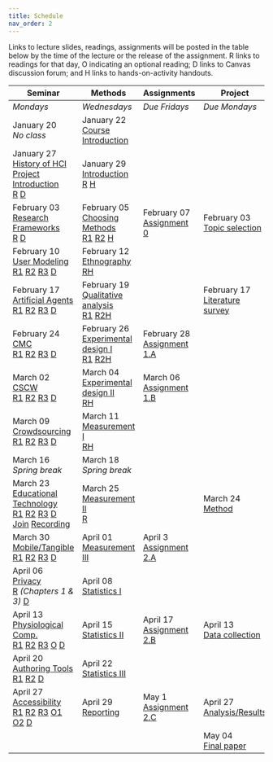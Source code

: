 ```yaml
---
title: Schedule
nav_order: 2
---
```


Links to lecture slides, readings, assignments will be posted in the table below by the time of the lecture or the release of the assignment.  <a class="label label-blue" >R</a> links to readings for that day, <a class="label label-green" >O</a> indicating an optional reading; <a class="label label-yellow">D</a> links to Canvas discussion forum; and <a class="label label-red" >H</a> links to hands-on-activity handouts.

<table>
  <thead>
    <tr>
      <th><strong>Seminar</strong></th>
      <th><strong>Methods</strong></th>
      <th><strong>Assignments</strong></th>
      <th><strong>Project</strong></th>
    </tr>
  </thead>
  <tbody>
    <tr>
      <td><em>Mondays</em></td>
      <td><em>Wednesdays</em></td>
      <td><em>Due Fridays</em></td>
      <td><em>Due Mondays</em></td>
    </tr>
    <tr>
      <td>January 20<br /><em>No class</em></td>
      <td>January 22<br /><span class="fs-3"><a target="_blank" class="btn btn-purple" href="lectures/w01-course-introduction.pdf">Course Introduction</a></span></td>
      <td></td>
      <td></td>
    </tr>
    <tr>
      <td>January 27<br />
        <span class="fs-3"><a target="_blank" class="btn btn-purple" href="lectures/w02-seminar-history.pdf">History of HCI</a></span><br />
        <span class="fs-3"><a target="_blank" class="btn btn-purple" href="lectures/w02-project-intro.pdf">Project Introduction</a></span><br />
        <a target="_blank" class="label label-blue" href="http://research.microsoft.com/en-us/um/people/jgrudin/publications/history/HCIhandbook3rd.pdf">R</a>
        <a target="_blank" class="label label-yellow" href="https://canvas.wisc.edu/courses/192620/discussion_topics/550135">D</a>
      </td>
      <td>January 29<br />
        <span class="fs-3">
          <a target="_blank" class="btn btn-purple" href="lectures/w02-methods-intro.pdf">Introduction</a><br />
          <a target="_blank" class="label label-blue" href="https://doi.org/10.1016/B978-0-12-805390-4.00001-7">R</a>
          <a target="_blank" class="label label-red" href="https://drive.google.com/open?id=10m_P9k0HJVdbApFe6ze90NycnahC1SX7&authuser=bmutlu@wisc.edu&usp=drive_fs">H</a>
        </span>
      </td>
      <td></td>
      <td></td>
    </tr>
    <tr>
      <td>February 03<br />
        <span class="fs-3">
          <a target="_blank" class="btn btn-purple" href="lectures/w03-seminar-frameworks.pdf">Research Frameworks</a><br />
          <a target="_blank" class="label label-blue" href="https://drive.google.com/file/d/1L3WTK7fI508dZr-kDn6O7IhYpybxvVAg/view?usp=sharing">R</a>
        <a target="_blank" class="label label-yellow" href="https://canvas.wisc.edu/courses/192620/discussion_topics/550134">D</a>
        </span>
      </td>
      <td>February 05<br />
        <span class="fs-3"><a target="_blank" class="btn btn-purple" href="lectures/w03-methods-choosing.pdf">Choosing Methods</a></span><br />
        <a target="_blank" class="label label-blue" href="https://drive.google.com/file/d/1-bxZwbhy0nG3Tgxt1-01Dy7eqagjwqqC/view?usp=sharing">R1</a>
        <a target="_blank" class="label label-blue" href="http://citeseerx.ist.psu.edu/viewdoc/download?doi=10.1.1.469.5594&rep=rep1&type=pdf">R2</a>
        <a target="_blank" class="label label-red" href="https://drive.google.com/open?id=10X7S_3EzhvMTJtea_2_6J_bbwilUkP1w&authuser=bmutlu@wisc.edu&usp=drive_fs">H</a>
      </td>
      <td>February 07<br />
        <span class="fs-3"><a target="_blank" class="btn btn-blue" href="https://canvas.wisc.edu/courses/192620/assignments/747906">Assignment 0</a></span>
      </td>
      <td>February 03<br />
        <span class="fs-3"><a target="_blank" class="btn btn-blue" href="https://canvas.wisc.edu/courses/192620/assignments/747930#">Topic selection</a></span>
      </td>
    </tr>
    <tr>
      <td>February 10<br />
        <span class="fs-3"><a target="_blank" class="btn btn-purple" href="lectures/w04-seminar-modeling.pdf">User Modeling</a></span><br />
        <a target="_blank" class="label label-blue" href="https://canvas.wisc.edu/courses/192620/files/10973312/download?wrap=1">R1</a>
        <a target="_blank" class="label label-blue" href="https://canvas.wisc.edu/courses/192620/files/10973284/download?wrap=1">R2</a>
        <a target="_blank" class="label label-blue" href="https://canvas.wisc.edu/courses/192620/files/10973285/download?wrap=1">R3</a>
        <a target="_blank" class="label label-yellow" href="https://canvas.wisc.edu/courses/192620/discussion_topics/550133">D</a>
      </td>
      <td>February 12<br />
        <span class="fs-3"><a target="_blank" class="btn btn-purple" href="lectures/w04-methods-ethnography.pdf">Ethnography</a></span><br />
        <a target="_blank" class="label label-blue" href="https://www-sciencedirect-com.ezproxy.library.wisc.edu/science/article/pii/B9780128053904000091">R</a><a target="_blank" class="label label-red" href="https://drive.google.com/file/d/11ckaFpuN0XsFPkC356KcZxGEXkSBQvnc/view?usp=sharing">H</a>
      </td>
      <td></td>
      <td></td>
    </tr>
    <tr>
      <td>February 17<br />
        <span class="fs-3"><a target="_blank" class="btn btn-purple" href="lectures/w05-seminar-agents.pdf">Artificial Agents</a></span><br />
        <a target="_blank" class="label label-blue" href="http://www.aistudy.co.kr/paper/aaai_journal/AIMag22-04-007.pdf">R1</a>
        <a target="_blank" class="label label-blue" href="http://citeseerx.ist.psu.edu/viewdoc/download?doi=10.1.1.87.2456&rep=rep1&type=pdf">R2</a>
        <a target="_blank" class="label label-blue" href="https://www.aaai.org/ojs/index.php/aimagazine/article/view/2376/2250">R3</a>
        <a target="_blank" class="label label-yellow" href="https://canvas.wisc.edu/courses/192620/discussion_topics/550132">D</a>
      </td>
      <td>February 19<br />
        <span class="fs-3"><a target="_blank" class="btn btn-purple" href="lectures/w05-methods-qualitative-analysis.pdf">Qualitative analysis</a></span><br />
        <a target="_blank" class="label label-blue" href="https://www-sciencedirect-com.ezproxy.library.wisc.edu/science/article/pii/B978012805390400011X">R1</a>
        <a target="_blank" class="label label-blue" href="https://www.sagepub.com/sites/default/files/upm-binaries/24614_01_Saldana_Ch_01.pdf">R2</a><a target="_blank" class="label label-red" href="https://drive.google.com/file/d/12levm0_CCU8rRgHPlgj74x2zKbkdrS7j/view?usp=sharing">H</a>
      </td>
      <td></td>
      <td>February 17<br />
        <span class="fs-3"><a target="_blank" class="btn btn-blue" href="https://canvas.wisc.edu/courses/192620/assignments/747927">Literature survey</a></span>
      </td>
    </tr>
    <tr>
      <td>February 24<br />
        <span class="fs-3"><a target="_blank" class="btn btn-purple" href="lectures/w06-seminar-cmc.pdf">CMC</a><br />
        <a target="_blank" class="label label-blue" href="https://canvas.wisc.edu/courses/192620/files/10973286/download?wrap=1">R1</a>
        <a target="_blank" class="label label-blue" href="https://canvas.wisc.edu/courses/192620/files/10973287/download?wrap=1">R2</a>
        <a target="_blank" class="label label-blue" href="http://dgergle.soc.northwestern.edu/resources/BosOlsonGergleOlsonWright_RichMediaTrust_CHI02.pdf">R3</a>
        <a target="_blank" class="label label-yellow" href="https://canvas.wisc.edu/courses/192620/discussion_topics/550131">D</a></span>
      </td>
      <td>February 26<br />
        <span class="fs-3"><a target="_blank" class="btn btn-purple" href="lectures/w06-methods-experimental-1.pdf">Experimental design I</a><br />
        <a target="_blank" class="label label-blue" href="https://www-sciencedirect-com.ezproxy.library.wisc.edu/science/article/pii/B9780128053904000029">R1</a>
        <a target="_blank" class="label label-blue" href="https://link-springer-com.ezproxy.library.wisc.edu/content/pdf/10.1007%2F978-1-4939-0378-8_9.pdf">R2</a><a target="_blank" class="label label-red" href="https://canvas.wisc.edu/courses/192620/files/10973311/download?wrap=1">H</a></span>
      </td>
      <td>February 28<br />
        <span class="fs-3"><a target="_blank" class="btn btn-blue" href="https://canvas.wisc.edu/courses/192620/assignments/747907">Assignment 1.A</a></span>
      </td>
      <td></td>
    </tr>
    <tr>
      <td>March 02<br />
        <span class="fs-3"><a target="_blank" class="btn btn-purple" href="lectures/w07-seminar-cscw.pdf">CSCW</a><br />
        <a target="_blank" class="label label-blue" href="https://www.microsoft.com/en-us/research/wp-content/uploads/2017/01/IEEEComputer1994.pdf">R1</a>
        <a target="_blank" class="label label-blue" href="https://www.microsoft.com/en-us/research/wp-content/uploads/2017/01/groupware-and-social-dynamics.pdf">R2</a>
        <a target="_blank" class="label label-blue" href="http://citeseerx.ist.psu.edu/viewdoc/download?doi=10.1.1.92.2557&rep=rep1&type=pdf">R3</a>
        <a target="_blank" class="label label-yellow" href="https://canvas.wisc.edu/courses/192620/discussion_topics/550130">D</a></span>
      </td>
      <td>March 04<br />
        <span class="fs-3"><a target="_blank" class="btn btn-purple" href="lectures/w07-methods-experimental-2.pdf">Experimental design II</a><br />
        <a target="_blank" class="label label-blue" href="https://www-sciencedirect-com.ezproxy.library.wisc.edu/science/article/pii/B9780128053904000030">R</a><a target="_blank" class="label label-red" href="https://drive.google.com/file/d/1A8HZ_pLjQ5zJUa22vd9d2LdNilO2bdQx/view?usp=sharing">H</a>
        </span>
      </td>
      <td>March 06<br />
        <span class="fs-3"><a target="_blank" class="btn btn-blue" href="https://canvas.wisc.edu/courses/192620/assignments/747947">Assignment 1.B</a></span>
      </td>
      <td></td>
    </tr>
    <tr>
      <td>March 09<br />
        <span class="fs-3"><a target="_blank" class="btn btn-purple" href="lectures/w08-seminar-crowdsourcing.pdf">Crowdsourcing</a><br />
        <a target="_blank" class="label label-blue" href="http://www.cs.umd.edu/~bederson/images/pubs_pdfs/p1403-quinn.pdf">R1</a>
        <a target="_blank" class="label label-blue" href="http://www2.cs.siu.edu/~dche2/files/futureofcrowdwork-cscw2013.pdf">R2</a>
        <a target="_blank" class="label label-blue" href="http://people.csail.mit.edu/msbernst/papers/soylent-uist2010.pdf">R3</a>
        <a target="_blank" class="label label-yellow" href="https://canvas.wisc.edu/courses/192620/discussion_topics/550128">D</a></span>
      </td>
      <td>March 11<br />
        <span class="fs-3"><a target="_blank" class="btn btn-purple" href="lectures/w08-methods-measurement-1.pdf">Measurement I</a><br />
        <a target="_blank" class="label label-blue" href="https://ebookcentral.proquest.com/lib/wisc/reader.action?docID=1204543&ppg=82">R</a><a target="_blank" class="label label-red" href="https://drive.google.com/file/d/1BEz_ufPly-oYO8ytk7nLOAowdmw2jDhe/view?usp=sharing">H</a>
        </span>
      </td>
      <td></td>
      <td></td>
    </tr>
    <tr>
      <td>March 16<br /><em>Spring break</em></td>
      <td>March 18<br /><em>Spring break</em></td>
      <td></td>
      <td></td>
    </tr>
    <tr>
      <td>March 23<br />
        <span class="fs-3"><a target="_blank" class="btn" href="">Educational Technology</a><br />
        <a target="_blank" class="label label-blue" href="http://www.uqac.ca/deptdse/3ped124/LCDPAPER/LEARNIN.PDF">R1</a>
        <a target="_blank" class="label label-blue" href="http://www.designbasedresearch.org/reppubs/DBRC2003.pdf">R2</a>
        <a target="_blank" class="label label-blue" href="https://canvas.wisc.edu/courses/192620/files/10973282/download?wrap=1">R3</a>
        <a target="_blank" class="label label-yellow" href="https://canvas.wisc.edu/courses/192620/discussion_topics/550123">D</a><br />
        <a target="_blank" class="btn btn-red" href="https://us.bbcollab.com/guest/f446d99a72864bb89ed1eda35ed902f6">Join</a>
          <a target="_blank" class="btn" href="">Recording</a>
        </span>
      </td>
      <td>March 25<br />
        <span class="fs-3"><a target="_blank" class="btn" href="">Measurement II</a><br />
        <a target="_blank" class="label label-blue" href="https://ebookcentral.proquest.com/lib/wisc/reader.action?docID=1204543&ppg=140">R</a>
        </span>
      </td>
      <td></td>
      <td>March 24<br />
        <span class="fs-3"><a target="_blank" class="btn btn-blue" href="https://canvas.wisc.edu/courses/192620/assignments/747928">Method</a></span>
      </td>
    </tr>
    <tr>
      <td>March 30<br />
        <span class="fs-3"><a target="_blank" class="btn" href="">Mobile/Tangible</a><br />
        <a target="_blank" class="label label-blue" href="https://www.pervasive.jku.at/download/weiser-orig.pdf">R1</a>
        <a target="_blank" class="label label-blue" href="http://ecl.cc.gatech.edu/sites/default/files/publications/J.8-Abowd-HumanComputerInteraction-2000.pdf">R2</a>
        <a target="_blank" class="label label-blue" href="http://alumni.media.mit.edu/~ullmer/papers/tangible-bits.pdf">R3</a>
        <a target="_blank" class="label label-yellow" href="https://canvas.wisc.edu/courses/192620/discussion_topics/550127">D</a></span>
      </td>
      <td>April 01<br />
        <span class="fs-3"><a target="_blank" class="btn" href="">Measurement III</a></span>
      </td>
      <td>April 3<br />
        <span class="fs-3"><a target="_blank" class="btn btn-blue" href="https://canvas.wisc.edu/courses/192620/assignments/747908">Assignment 2.A</a></span>
      </td>
      <td></td>
    </tr>
    <tr>
      <td>April 06<br />
      <span class="fs-3"><a target="_blank" class="btn" href="">Privacy</a><br />
        <a target="_blank" class="label label-blue" href="http://www.cs.cmu.edu/afs/cs/Web/People/jasonh/publications/fnt-end-user-privacy-in-human-computer-interaction-final.pdf">R</a> <em>(Chapters 1 & 3)</em>
        <a target="_blank" class="label label-yellow" href="https://canvas.wisc.edu/courses/192620/discussion_topics/550127">D</a></span>
      </td>
      <td>April 08<br />
        <span class="fs-3"><a target="_blank" class="btn" href="">Statistics I</a></span>
      </td>
      <td></td>
      <td></td>
    </tr>
    <tr>
      <td>April 13<br />
        <span class="fs-3"><a target="_blank" class="btn" href="">Physiological Comp.</a><br />
        <a target="_blank" class="label label-blue" href="http://physiologicalcomputing.org/wp-content/uploads/2015/03/fundamentals1.pdf">R1</a>
        <a target="_blank" class="label label-blue" href="http://usd-apps.usd.edu/coglab/schieber/hedonomics/pdf/Jeon_Ch9.pdf">R2</a>
        <a target="_blank" class="label label-blue" href="https://www.microsoft.com/en-us/research/wp-content/uploads/2016/12/Brain-Computer-Interfacing-for-Intelligent-Systems.pdf">R3</a>
        <a target="_blank" class="label label-blue" href="http://pages.cs.wisc.edu/~bilge/pubs/2012/CHI12-Szafir.pdf">O</a>
        <a target="_blank" class="label label-green" href="https://canvas.wisc.edu/courses/192620/discussion_topics/550122">D</a></span>
      </td>
      <td>April 15<br />
        <span class="fs-3"><a target="_blank" class="btn" href="">Statistics II</a></span>
      </td>
      <td>April 17<br />
        <span class="fs-3"><a target="_blank" class="btn btn-blue" href="https://canvas.wisc.edu/courses/192620/assignments/747909">Assignment 2.B</a></span>
      </td>
      <td>April 13<br />
        <span class="fs-3"><a target="_blank" class="btn" href="">Data collection</a></span>
      </td>
    </tr>
    <tr>
      <td>April 20<br />
        <span class="fs-3"><a target="_blank" class="btn" href="">Authoring Tools</a><br />
        <a target="_blank" class="label label-blue" href="https://faculty.washington.edu/ajko/papers/Ko2011EndUserSoftwareEngineering.pdf">R1</a>
        <a target="_blank" class="label label-blue" href="http://pages.cs.wisc.edu/~aws/papers/uist19.pdf">R2</a>
        <a target="_blank" class="label label-green" href="https://canvas.wisc.edu/courses/192620/discussion_topics/550125">D</a></span>
      </td>
      <td>April 22<br />
        <span class="fs-3"><a target="_blank" class="btn" href="">Statistics III</a></span>
      </td>
      <td></td>
      <td></td>
    </tr>
    <tr>
      <td>April 27<br />
        <span class="fs-3"><a target="_blank" class="btn" href="">Accessibility</a><br />
        <a target="_blank" class="label label-blue" href="http://faculty.washington.edu/jtenenbg/publications/blindPersonInteraction-cacm2009.pdf">R1</a>
        <a target="_blank" class="label label-blue" href="https://canvas.wisc.edu/courses/192620/files/10973320/download?wrap=1">R2</a>
        <a target="_blank" class="label label-blue" href="https://dl.acm.org/doi/pdf/10.1145/1866029.1866080?download=true">R3</a>
        <a target="_blank" class="label label-blue" href="https://dl.acm.org/doi/pdf/10.1145/2700648.2809853?download=true">O1</a>
          <a target="_blank" class="label label-blue" href="https://dl.acm.org/doi/pdf/10.1145/2700648.2809865?download=true">O2</a>
        <a target="_blank" class="label label-green" href="https://canvas.wisc.edu/courses/192620/discussion_topics/550126">D</a></span>
      </td>
      <td>April 29<br />
        <span class="fs-3"><a target="_blank" class="btn" href="">Reporting</a></span>
      </td>
      <td>May 1<br />
        <span class="fs-3"><a target="_blank" class="btn btn-blue" href="https://canvas.wisc.edu/courses/192620/assignments/747910">Assignment 2.C</a></span>
      </td>
      <td>April 27<br />
        <span class="fs-3"><a target="_blank" class="btn" href="">Analysis/Results</a></span>
      </td>
    </tr>
    <tr>
      <td></td>
      <td></td>
      <td></td>
      <td>May 04<br />
        <span class="fs-3"><a class="btn" href="">Final paper</a></span>
      </td>
    </tr>
  </tbody>
</table>